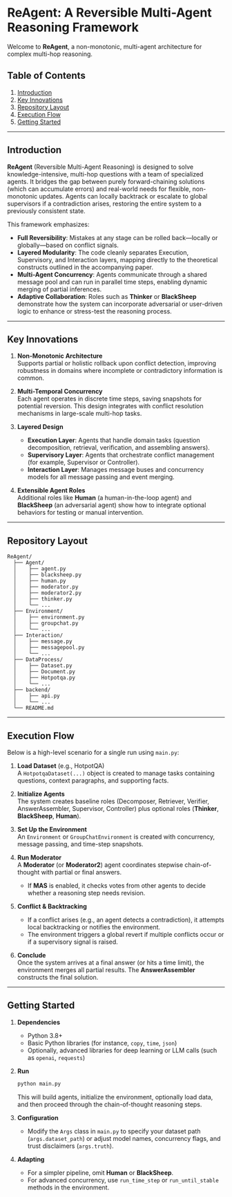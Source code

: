 # ReAgent: A Reversible Multi-Agent Reasoning Framework

Welcome to **ReAgent**, a non-monotonic, multi-agent architecture for complex multi-hop reasoning.

## Table of Contents
1. [Introduction](#introduction)
2. [Key Innovations](#key-innovations)
3. [Repository Layout](#repository-layout)
4. [Execution Flow](#execution-flow)
5. [Getting Started](#getting-started)

---

## Introduction

**ReAgent** (Reversible Multi-Agent Reasoning) is designed to solve knowledge-intensive, multi-hop questions with a team of specialized agents. It bridges the gap between purely forward-chaining solutions (which can accumulate errors) and real-world needs for flexible, non-monotonic updates. Agents can locally backtrack or escalate to global supervisors if a contradiction arises, restoring the entire system to a previously consistent state.

This framework emphasizes:
- **Full Reversibility**: Mistakes at any stage can be rolled back—locally or globally—based on conflict signals.
- **Layered Modularity**: The code cleanly separates Execution, Supervisory, and Interaction layers, mapping directly to the theoretical constructs outlined in the accompanying paper.
- **Multi-Agent Concurrency**: Agents communicate through a shared message pool and can run in parallel time steps, enabling dynamic merging of partial inferences.
- **Adaptive Collaboration**: Roles such as **Thinker** or **BlackSheep** demonstrate how the system can incorporate adversarial or user-driven logic to enhance or stress-test the reasoning process.

---

## Key Innovations

1. **Non-Monotonic Architecture**  
   Supports partial or holistic rollback upon conflict detection, improving robustness in domains where incomplete or contradictory information is common.

2. **Multi-Temporal Concurrency**  
   Each agent operates in discrete time steps, saving snapshots for potential reversion. This design integrates with conflict resolution mechanisms in large-scale multi-hop tasks.

3. **Layered Design**  
   - **Execution Layer**: Agents that handle domain tasks (question decomposition, retrieval, verification, and assembling answers).  
   - **Supervisory Layer**: Agents that orchestrate conflict management (for example, Supervisor or Controller).  
   - **Interaction Layer**: Manages message buses and concurrency models for all message passing and event merging.

4. **Extensible Agent Roles**  
   Additional roles like **Human** (a human-in-the-loop agent) and **BlackSheep** (an adversarial agent) show how to integrate optional behaviors for testing or manual intervention.

---

## Repository Layout

```
ReAgent/
  ├── Agent/
  │    ├── agent.py
  │    ├── blacksheep.py
  │    ├── human.py
  │    ├── moderator.py
  │    ├── moderator2.py
  │    ├── thinker.py
  │    └── ... 
  ├── Environment/
  │    ├── environment.py
  │    ├── groupchat.py
  │    └── ...
  ├── Interaction/
  │    ├── message.py
  │    ├── messagepool.py
  │    └── ...
  ├── DataProcess/
  │    ├── Dataset.py
  │    ├── Document.py
  │    ├── Hotpotqa.py
  │    └── ...
  ├── backend/
  │    ├── api.py
  │    └── ...
  └── README.md
```

---

## Execution Flow

Below is a high-level scenario for a single run using `main.py`:

1. **Load Dataset** (e.g., HotpotQA)  
   A `HotpotqaDataset(...)` object is created to manage tasks containing questions, context paragraphs, and supporting facts.

2. **Initialize Agents**  
   The system creates baseline roles (Decomposer, Retriever, Verifier, AnswerAssembler, Supervisor, Controller) plus optional roles (**Thinker**, **BlackSheep**, **Human**).

3. **Set Up the Environment**  
   An `Environment` or `GroupChatEnvironment` is created with concurrency, message passing, and time-step snapshots.

4. **Run Moderator**  
   A **Moderator** (or **Moderator2**) agent coordinates stepwise chain-of-thought with partial or final answers.  
   - If **MAS** is enabled, it checks votes from other agents to decide whether a reasoning step needs revision.

5. **Conflict & Backtracking**  
   - If a conflict arises (e.g., an agent detects a contradiction), it attempts local backtracking or notifies the environment.  
   - The environment triggers a global revert if multiple conflicts occur or if a supervisory signal is raised.

6. **Conclude**  
   Once the system arrives at a final answer (or hits a time limit), the environment merges all partial results. The **AnswerAssembler** constructs the final solution.

---

## Getting Started

1. **Dependencies**  
   - Python 3.8+  
   - Basic Python libraries (for instance, `copy`, `time`, `json`)  
   - Optionally, advanced libraries for deep learning or LLM calls (such as `openai`, `requests`)

2. **Run**  
   ```bash
   python main.py
   ```
   This will build agents, initialize the environment, optionally load data, and then proceed through the chain-of-thought reasoning steps.

3. **Configuration**  
   - Modify the `Args` class in `main.py` to specify your dataset path (`args.dataset_path`) or adjust model names, concurrency flags, and trust disclaimers (`args.truth`).

4. **Adapting**  
   - For a simpler pipeline, omit **Human** or **BlackSheep**.
   - For advanced concurrency, use `run_time_step` or `run_until_stable` methods in the environment.
